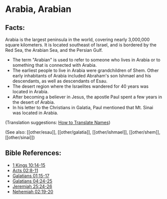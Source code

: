 # Arabia, Arabian #

## Facts: ##

Arabia is the largest peninsula in the world, covering nearly 3,000,000 square kilometers. It is located southeast of Israel, and is bordered by the Red Sea, the Arabian Sea, and the Persian Gulf.

* The term "Arabian" is used to refer to someone who lives in Arabia or to something that is connected with Arabia.
* The earliest people to live in Arabia were grandchildren of Shem. Other early inhabitants of Arabia included Abraham's son Ishmael and his descendants, as well as descendants of Esau.
* The desert region where the Israelites wandered for 40 years was located in Arabia.
* After becoming a believer in Jesus, the apostle Paul spent a few years in the desert of Arabia.
* In his letter to the Christians in Galatia, Paul mentioned that Mt. Sinai was located in Arabia.

(Translation suggestions: [How to Translate Names](en/ta-vol1/translate/man/translate-names))

(See also: [[other/esau]], [[other/galatia]], [[other/ishmael]], [[other/shem]], [[other/sinai]])

## Bible References: ##

* [1 Kings 10:14-15](en/tn/1ki/help/10/14)
* [Acts 02:8-11](en/tn/act/help/02/08)
* [Galatians 01:15-17](en/tn/gal/help/01/15)
* [Galatians 04:24-25](en/tn/gal/help/04/24)
* [Jeremiah 25:24-26](en/tn/jer/help/25/24)
* [Nehemiah 02:19-20](en/tn/neh/help/02/19)